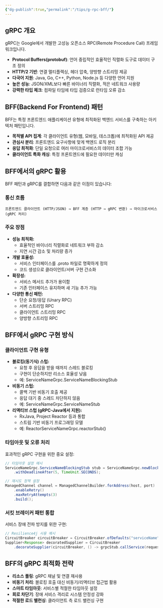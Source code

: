 ```yaml
---
{"dg-publish":true,"permalink":"/tips/g-rpc-bff/"}
---
```



## gRPC 개요

gRPC는 Google에서 개발한 고성능 오픈소스 RPC(Remote Procedure Call) 프레임워크입니다.

- **Protocol Buffers(protobuf)**: 언어 중립적인 효율적인 직렬화 도구로 데이터 구조 정의
- **HTTP/2 기반**: 연결 멀티플렉싱, 헤더 압축, 양방향 스트리밍 제공
- **다국어 지원**: Java, Go, C++, Python, Node.js 등 다양한 언어 지원
- **높은 성능**: JSON/XML보다 빠른 바이너리 직렬화, 적은 네트워크 사용량
- **강력한 타입 체크**: 컴파일 타임에 타입 검증으로 런타임 오류 감소

## BFF(Backend For Frontend) 패턴

BFF는 특정 프론트엔드 애플리케이션 유형에 최적화된 백엔드 서비스를 구축하는 아키텍처 패턴입니다.

- **목적별 API 집계**: 각 클라이언트 유형(웹, 모바일, 데스크톱)에 최적화된 API 제공
- **관심사 분리**: 프론트엔드 요구사항에 맞게 백엔드 로직 분리
- **응답 최적화**: 단일 요청으로 여러 마이크로서비스의 데이터 조합 가능
- **클라이언트 특화 캐싱**: 특정 프론트엔드에 필요한 데이터만 캐싱

## BFF에서의 gRPC 활용

BFF 패턴과 gRPC를 결합하면 다음과 같은 이점이 있습니다:

### 통신 흐름

```
프론트엔드 클라이언트 (HTTP/JSON) → BFF 계층 (HTTP → gRPC 변환) → 마이크로서비스 (gRPC 처리)
```

### 주요 장점

- **성능 최적화:**
    - 효율적인 바이너리 직렬화로 네트워크 부하 감소
    - 지연 시간 감소 및 처리량 증가
- **개발 효율성:**
    - 서비스 인터페이스를 .proto 파일로 명확하게 정의
    - 코드 생성으로 클라이언트/서버 구현 간소화
- **확장성:**
    - 서비스 메서드 추가가 용이함
    - 기존 인터페이스 유지하며 새 기능 추가 가능
- **다양한 통신 패턴:**
    - 단순 요청/응답 (Unary RPC)
    - 서버 스트리밍 RPC
    - 클라이언트 스트리밍 RPC
    - 양방향 스트리밍 RPC

## BFF에서 gRPC 구현 방식

### 클라이언트 구현 유형

- **블로킹(동기식) 스텁:**
    - 요청 후 응답을 받을 때까지 스레드 블로킹
    - 구현이 단순하지만 리소스 효율성 낮음
    - 예: ServiceNameGrpc.ServiceNameBlockingStub
- **비동기 스텁:**
    - 콜백 기반 비동기 호출 제공
    - 응답 대기 중 스레드 차단하지 않음
    - 예: ServiceNameGrpc.ServiceNameStub
- **리액티브 스텁 (gRPC-Java에서 지원):**
    - RxJava, Project Reactor 등과 통합
    - 스트림 기반 비동기 프로그래밍 모델
    - 예: ReactorServiceNameGrpc.reactorStub()

### 타임아웃 및 오류 처리

효과적인 gRPC 구현을 위한 중요 설정:

```java
// 타임아웃 설정 예시
ServiceNameGrpc.ServiceNameBlockingStub stub = ServiceNameGrpc.newBlockingStub(channel)
    .withDeadlineAfter(5, TimeUnit.SECONDS);

// 재시도 정책 설정
ManagedChannel channel = ManagedChannelBuilder.forAddress(host, port)
    .enableRetry()
    .maxRetryAttempts(3)
    .build();
```

### 서킷 브레이커 패턴 통합

서비스 장애 전파 방지를 위한 구현:

```java
// Resilience4j 사용 예시
CircuitBreaker circuitBreaker = CircuitBreaker.ofDefaults("serviceName");
Supplier<Response> decoratedSupplier = CircuitBreaker
    .decorateSupplier(circuitBreaker, () -> grpcStub.callService(request));
```

## BFF의 gRPC 최적화 전략

- **리소스 풀링**: gRPC 채널 및 연결 재사용
- **비동기 처리**: 블로킹 호출 대신 비동기/리액티브 접근법 활용
- **스마트 타임아웃**: 서비스별 적절한 타임아웃 설정
- **회로 차단기**: 장애 서비스 격리로 시스템 안정성 강화
- **적절한 로드 밸런싱**: 클라이언트 측 로드 밸런싱 구현